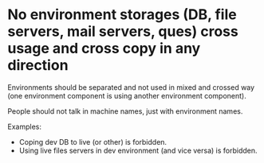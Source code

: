 # No environment storages (DB, file servers, mail servers, ques) cross usage and cross copy in any direction

Environments should be separated and not used in mixed and crossed way (one environment component is using another
environment component).

People should not talk in machine names, just with environment names.

Examples:

* Coping dev DB to live (or other) is forbidden.
* Using live files servers in dev environment (and vice versa) is forbidden.

